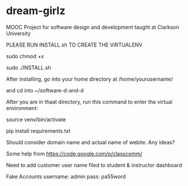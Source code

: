 dream-girlz
===========

MOOC Project for software design and development taught at Clarkson University

PLEASE RUN INSTALL.sh TO CREATE THE VIRTUALENV


sudo chmod +x


sudo ./INSTALL.sh


After installing, go into your home directory at /home/yourusername/

and cd into ~/software-d-and-d

After you are in thaat directory, run this command to enter the virtual environment:

source venv/bin/activate


pip install requirements.txt

Should consider domain name and actual name of webite. Any ideas?

Some help from https://code.google.com/p/classcomm/

Need to add customer user name filed to student & instructor dashboard


Fake Accounts
username: admin
pass: pa55word

